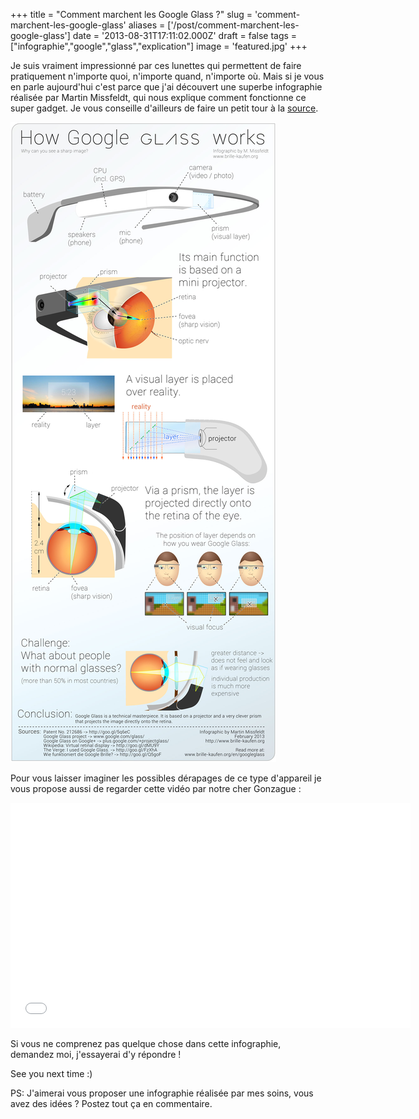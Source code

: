 +++
title = "Comment marchent les Google Glass ?"
slug = 'comment-marchent-les-google-glass'
aliases = ['/post/comment-marchent-les-google-glass']
date = '2013-08-31T17:11:02.000Z'
draft = false
tags = ["infographie","google","glass","explication"]
image = 'featured.jpg'
+++

Je suis vraiment impressionné par ces lunettes qui permettent de faire pratiquement n'importe quoi, n'importe quand, n'importe où. Mais si je vous en parle aujourd'hui c'est parce que j'ai découvert une superbe infographie réalisée par Martin Missfeldt, qui nous explique comment fonctionne ce super gadget. Je vous conseille d'ailleurs de faire un petit tour à la [source](http://www.brillen-sehhilfen.de/en/googleglass/).

![](google-glass-infographic.jpg)

Pour vous laisser imaginer les possibles dérapages de ce type d'appareil je vous propose aussi de regarder cette vidéo par notre cher Gonzague :

<iframe width="640" height="360" src="//www.youtube.com/embed/hOPWsh-DFUs" frameborder="0" allowfullscreen=""></iframe>

Si vous ne comprenez pas quelque chose dans cette infographie, demandez moi, j'essayerai d'y répondre !

See you next time :)

PS: J'aimerai vous proposer une infographie réalisée par mes soins, vous avez des idées ? Postez tout ça en commentaire.
